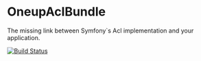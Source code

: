 OneupAclBundle
==============

The missing link between Symfony`s Acl implementation and your application.

[![Build Status](https://travis-ci.org/1up-lab/OneupAclBundle.png)](https://travis-ci.org/1up-lab/OneupAclBundle)
